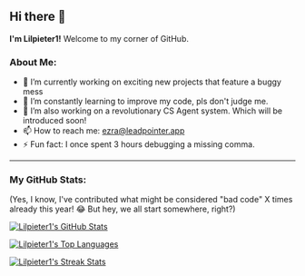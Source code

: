 ## Hi there 👋

**I'm Lilpieter1!** Welcome to my corner of GitHub.

<!--
**Lilpieter1/Lilpieter1** is a ✨ _special_ ✨ repository because its `README.md` (this file) appears on your GitHub profile.
-->

### About Me:

*   🔭 I’m currently working on exciting new projects that feature a buggy mess
*   🌱 I’m constantly learning to improve my code, pls don't judge me.
*   🤔 I’m also working on a revolutionary CS Agent system. Which will be introduced soon!
*   📫 How to reach me: ezra@leadpointer.app
*   ⚡ Fun fact: I once spent 3 hours debugging a missing comma.

---

### My GitHub Stats:

(Yes, I know, I've contributed what might be considered "bad code" X times already this year! 😂 But hey, we all start somewhere, right?)

[![Lilpieter1's GitHub Stats](https://github-readme-stats.vercel.app/api?username=Lilpieter1&show_icons=true&theme=dark&include_all_commits=true&count_private=true)](https://github.com/anuraghazra/github-readme-stats)

[![Lilpieter1's Top Languages](https://github-readme-stats.vercel.app/api/top-langs/?username=Lilpieter1&layout=compact&theme=dark)](https://github.com/anuraghazra/github-readme-stats)

[![Lilpieter1's Streak Stats](https://github-readme-stats.vercel.app/api/streak?user=Lilpieter1&theme=dark)](https://github.com/anuraghazra/github-readme-stats)
